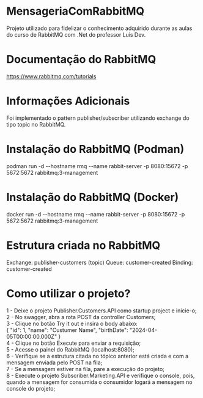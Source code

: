 # MensageriaComRabbitMQ
Projeto utilizado para fidelizar o conhecimento adquirido durante as aulas do curso de RabbitMQ com .Net do professor Luis Dev.

# Documentação do RabbitMQ
https://www.rabbitmq.com/tutorials

# Informações Adicionais
Foi implementado o pattern publisher/subscriber utilizando exchange do tipo topic no RabbitMQ.

# Instalação do RabbitMQ (Podman)
podman run -d --hostname rmq --name rabbit-server -p 8080:15672 -p 5672:5672 rabbitmq:3-management

# Instalação do RabbitMQ (Docker)
docker run -d --hostname rmq --name rabbit-server -p 8080:15672 -p 5672:5672 rabbitmq:3-management

# Estrutura criada no RabbitMQ
Exchange: publisher-customers (topic)
Queue: customer-created
Binding: customer-created

# Como utilizar o projeto?
1 - Deixe o projeto Publisher.Customers.API como startup project e inicie-o;    
2 - No swagger, abra a rota POST da controller Customers;    
3 - Clique no botão Try it out e insira o body abaixo:    
    {
      "id": 1,
      "name": "Custumer Name",
      "birthDate": "2024-04-05T00:00:00.000Z"
    }    
4 - Clique no botão Execute para enviar a requisição;    
5 - Acesse o painel do RabbitMQ (localhost:8080);    
6 - Verifique se a estrutura citada no tópico anterior está criada e com a mensagem enviada pelo POST na fila;    
7 - Se a mensagem estiver na fila, pare a execução do projeto;    
8 - Execute o projeto Subscriber.Marketing.API e verifique o console, pois, quando a mensagem for consumida o consumidor logará a mensagem no console do projeto;    

